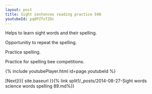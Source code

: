 ```yaml
---
layout: post
title: Sight sentences reading practice 598
youtubeId: pq0PZfoTZOc
---
```

 
 
Helps to learn sight words and their spelling.

Opportunitiy to repeat the spelling. 

Practice spelling. 
 
Practice for spelling bee competitions. 
 
{% include youtubePlayer.html id=page.youtubeId %}
 
 

[Next]({{ site.baseurl }}{% link  split1/_posts/2014-08-27-Sight words science words spelling 89.md%})
 
